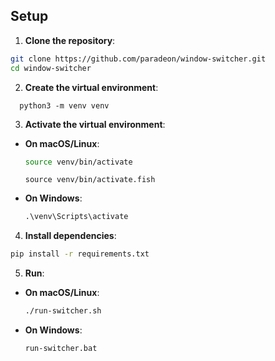 ## Setup

1. **Clone the repository**:
```bash
git clone https://github.com/paradeon/window-switcher.git
cd window-switcher
```
2. **Create the virtual environment**:
```
  python3 -m venv venv
```

3. **Activate the virtual environment**:
- **On macOS/Linux**: 
  ```bash
  source venv/bin/activate
  ```
  ```fish
  source venv/bin/activate.fish
  ```
- **On Windows**:
  ```cmd
  .\venv\Scripts\activate
  ```

4. **Install dependencies**:
```bash
pip install -r requirements.txt
```

5. **Run**:
- **On macOS/Linux**: 
  ```bash
  ./run-switcher.sh
  ```
- **On Windows**:
  ```cmd
  run-switcher.bat
  ```

